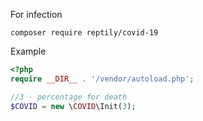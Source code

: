 For infection
```
composer require reptily/covid-19
```

Example
```php
<?php
require __DIR__ . '/vendor/autoload.php';

//3 - percentage for death
$COVID = new \COVID\Init(3);

```
